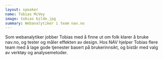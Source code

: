 ```yaml
---
layout: speaker
name: Tobias McVey
image: tobias bilde.jpg
summary: Webanalytiker i team nav.no
---
```

Som webanalytiker jobber Tobias med å finne ut om folk klarer å bruke nav.no, og tester og måler effekten av design. Hos NAV hjelper Tobias flere team med å lage gode tjenester basert på brukerinnsikt, og bistår med valg av verktøy og analysemetoder. 
